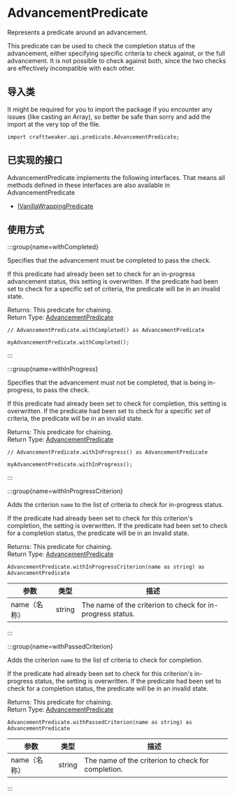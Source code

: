 # AdvancementPredicate

Represents a predicate around an advancement.

 This predicate can be used to check the completion status of the advancement, either specifying specific criteria to check against, or the full advancement. It is not possible to check against both, since the two checks are effectively incompatible with each other.

## 导入类

It might be required for you to import the package if you encounter any issues (like casting an Array), so better be safe than sorry and add the import at the very top of the file.
```zenscript
import crafttweaker.api.predicate.AdvancementPredicate;
```


## 已实现的接口
AdvancementPredicate implements the following interfaces. That means all methods defined in these interfaces are also available in AdvancementPredicate

- [IVanillaWrappingPredicate](/vanilla/api/predicate/IVanillaWrappingPredicate)

## 使用方式

:::group{name=withCompleted}

Specifies that the advancement must be completed to pass the check.

 If this predicate had already been set to check for an in-progress advancement status, this setting is overwritten. If the predicate had been set to check for a specific set of criteria, the predicate will be in an invalid state.

Returns: This predicate for chaining.  
Return Type: [AdvancementPredicate](/vanilla/api/predicate/AdvancementPredicate)

```zenscript
// AdvancementPredicate.withCompleted() as AdvancementPredicate

myAdvancementPredicate.withCompleted();
```

:::

:::group{name=withInProgress}

Specifies that the advancement must not be completed, that is being in-progress, to pass the check.

 If this predicate had already been set to check for completion, this setting is overwritten. If the predicate had been set to check for a specific set of criteria, the predicate will be in an invalid state.

Returns: This predicate for chaining.  
Return Type: [AdvancementPredicate](/vanilla/api/predicate/AdvancementPredicate)

```zenscript
// AdvancementPredicate.withInProgress() as AdvancementPredicate

myAdvancementPredicate.withInProgress();
```

:::

:::group{name=withInProgressCriterion}

Adds the criterion <code>name</code> to the list of criteria to check for in-progress status.

 If the predicate had already been set to check for this criterion's completion, the setting is overwritten. If the predicate had been set to check for a completion status, the predicate will be in an invalid state.

Returns: This predicate for chaining.  
Return Type: [AdvancementPredicate](/vanilla/api/predicate/AdvancementPredicate)

```zenscript
AdvancementPredicate.withInProgressCriterion(name as string) as AdvancementPredicate
```

| 参数       | 类型     | 描述                                                         |
| -------- | ------ | ---------------------------------------------------------- |
| name（名称） | string | The name of the criterion to check for in-progress status. |


:::

:::group{name=withPassedCriterion}

Adds the criterion <code>name</code> to the list of criteria to check for completion.

 If the predicate had already been set to check for this criterion's in-progress status, the setting is overwritten. If the predicate had been set to check for a completion status, the predicate will be in an invalid state.

Returns: This predicate for chaining.  
Return Type: [AdvancementPredicate](/vanilla/api/predicate/AdvancementPredicate)

```zenscript
AdvancementPredicate.withPassedCriterion(name as string) as AdvancementPredicate
```

| 参数       | 类型     | 描述                                                 |
| -------- | ------ | -------------------------------------------------- |
| name（名称） | string | The name of the criterion to check for completion. |


:::


